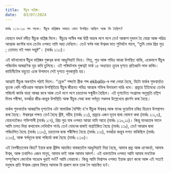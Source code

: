 ```yaml
---
title:  যীচুৰ বাপ্তিষ্ম।
date:   03/07/2024
---
```


`মাৰ্কঃ ১:৯-১৩ পদ পড়ক। যীচুৰ বাপ্তিষ্মাৰ সময়ত কোন উপস্থিত আছিল আৰু কি হৈছিল?`

যোহনে যদ্দৰ্ন নদীত যীচুক বাপ্তিষ্ম দিলে। যীচুৱে পানীৰ পৰা উঠি অহাৰ লগে লগে তেওঁ আকাশ দুফাল হৈ যোৱা আৰু পৱিত্ৰ আত্মাক কপৌৰ দৰে তেওঁৰ ওপৰত নামি অহা দেখিলে। তেওঁ স্বৰ্গৰ পৰা ঈশ্বৰৰ মাত শুনিবলৈ পালে, “তুমি মোৰ প্ৰিয় পুত্ৰ ; তোমাত মই পৰম সন্তুষ্ট”। (মাৰ্কঃ ১:১১)।

এই ঘটনাবোৰে যীচুৰ বাপ্তিষ্মৰ গুৰুত্বৰ কথা আঙুলিয়াই দিয়ে। পিতৃ, পুত্ৰ আৰু পবিত্ৰ আত্মা উপস্থিত থাকি, একেলগে যীচুৰ পৰিচৰ্যাৰ আৰম্ভণিক দৃড় কৰি তুলিছে। এই পৰিঘটনাৰ গুৰুত্বই মাৰ্ক ১৫ অধ্যায়ত ক্ৰুচৰ দৃশ্যত প্ৰতিধ্বনি লাভ কৰিব। কাহিনীটোৰ বহুতো একে উপাদান সেই দৃশ্যত পুনৰাবৃত্তি হয়।

আত্মাই যীচুক অৰণ্যলৈ পঠাই দিলে। “ড্ৰেভ” শব্দটো গ্ৰীক শব্দ ekballo-ৰ পৰা লোৱা হৈছে, যিটো মাৰ্কৰ শুভবাৰ্ত্তাত ভুতক খেদি পঠিওৱাৰ আত্মাৰ উপস্থিতিয়ে যীচুৰ জীৱনত পবিত্ৰ আত্মাৰ শক্তিৰ উদাহৰণ দাঙি ধৰে। প্ৰভুৱে ইতিমধ্যে তেওঁৰ পৰিচৰ্যা কাৰ্যৰ যাত্ৰা আৰম্ভ কৰে আৰু তেওঁ লগে লগে চয়তানৰ সন্মুখীন হৈছিল। এই দৃশ্যটোত সংগ্ৰামৰ অনুভূতি চল্লিশ দিনৰ পৰীক্ষা, বনৰÏয়া জীৱ-জন্তুৰ উপস্থিতি আৰু যীচুৰ সেৱা কৰা স্বৰ্গদূত সকলৰ উল্লেখেৰে প্ৰদৰ্শন কৰা হৈছে।

মাৰ্কৰ শুভবাৰ্ত্তাৰ আৰম্ভণিৰ দৃশ্যটোৰ এটা স্বাভাৱিক বৈশিষ্ট্য হ’ল যীচুক ঈশ্বৰত্ব আৰু মানৱ দুয়োটাৰ চৰিত্ৰ হিচাবে উপস্থাপন কৰা হৈছে। ঈশ্বৰত্বৰ পক্ষত তেওঁ হৈছে খ্ৰীষ্ট, মচীহ (মাৰ্কঃ ১:১), প্ৰভুৱে এজন দূতৰ দ্বাৰা ঘোষণা কৰা (মাৰ্কঃ ১:২,৩), যোহনতকৈও শক্তিশালী (মাৰ্কঃ ১:৭), প্ৰিয় পুত্ৰ যাৰ ওপৰত আত্মা নামি আহে (মাৰ্কঃ ১:১০,১১)। কিন্তু মানৱতাৰ ফালে আমি তলত দিয়া কথাবোৰ দেখিবলৈ পাওঁঃ তেওঁ যোহনৰ দ্বাৰাই বাপ্তাইজিত হৈছে (মাৰ্কঃ ১:৯), তেওঁ আত্মাৰ দ্বাৰা পৰিচালিত হৈছে (মাৰ্কঃ ১:১২), চয়তানৰ দ্বাৰা পৰীক্ষিত হৈছে (মাৰ্কঃ ১:৩), বনৰÏয়া জন্তুৰ লগত থাকিছিল (মাৰ্কঃ ১:১৩), আৰু স্বৰ্গদূতৰ দ্বাৰা পৰিচৰ্যা কৰা হৈছে (মাৰ্কঃ ১:১৩)।

এই বৈপৰীত্যবোৰ কিয়? ইয়াৰ দ্বাৰা খ্ৰীষ্টৰ আচৰিত বাস্তৱতালৈ আঙুলিয়াই দিয়া হৈছে, আমাৰ প্ৰভু আৰু ত্ৰাণকৰ্ত্তা, আমাৰ ঈশ্বৰ, আৰু তথাপিও এজন মানুহ, আমাৰ ভাই আৰু আমাৰ আদৰ্শ। এই ধাৰণাটোৰ ওপৰত আমি আমাৰ মনটোক সম্পূৰ্ণৰূপে কেনেকৈ সাঙোৰ খুৱাই লওঁ? আমি নোৱাৰো। কিন্তু আমি বিশ্বাসৰ ওপৰত ইয়াক গ্ৰহণ কৰো আৰু এই সত্যই মনুষ্যৰ প্ৰতি ঈশ্বৰৰ প্ৰেমৰ বিষয়ে আমাক যি প্ৰকাশ কৰে তাক লৈ আচৰিত হওঁ।